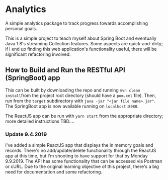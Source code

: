 # Analytics
A simple analytics package to track progress towards accomplishing personal goals.

This is a simple project to teach myself about Spring Boot and eventually Java 1.8's streaming Collection features.  Some aspects are quick-and-dirty; if I end up finding this web application's functionality useful, there will be significant refactoring involved.

## How to Build and Run the RESTful API (SpringBoot) app

This can be built by downloading the repo and running `mvn clean install`from the project root directory (should have a `pom.xml` file).
Then, run from the `target` subdirectory with `java -jar "<jar file name>.jar"`.  The SpringBoot app is now available running on `localhost:8080`.

The ReactJS app can be run with `yarn start` from the appropriate directory; more detailed instructions TBD....

### Update 9.4.2019

I've added a simple ReactJS app that displays the in memory goals and records.  There's no add/update/delete functionality through the ReactJS app at this time, but I'm shooting to have support for that by Monday 9.9.2019.  The API has some functionality that can be accessed via Postman or cURL.  Due to the original learning objective of this project, there's a big need for documentation and some refactoring.
